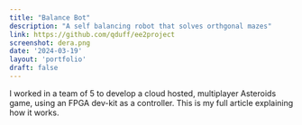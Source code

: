 ```yaml
---
title: "Balance Bot"
description: "A self balancing robot that solves orthgonal mazes"
link: https://github.com/qduff/ee2project
screenshot: dera.png
date: '2024-03-19'
layout: 'portfolio'
draft: false
---
```


I worked in a team of 5 to develop a cloud hosted, multiplayer Asteroids game, using an FPGA dev-kit as a controller.
This is my full article explaining how it works.
